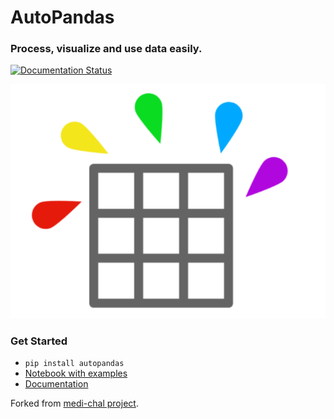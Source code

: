 # AutoPandas

### Process, visualize and use data easily.

[![Documentation Status](https://readthedocs.org/projects/autopandas/badge/?version=latest)](https://autopandas.readthedocs.io/en/latest/?badge=latest)

![logo](logo_autodata.png)


### Get Started

* `pip install autopandas`
* [Notebook with examples](https://nbviewer.jupyter.org/github/Didayolo/autopandas/blob/master/AutoPandas_workspace.ipynb)
* [Documentation](https://autopandas.readthedocs.io/en/latest/)


Forked from [medi-chal project](https://github.com/Didayolo/medi-chal).
